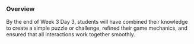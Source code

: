 ### Overview
By the end of Week 3 Day 3, students will have combined their knowledge to create a simple puzzle or challenge, refined their game mechanics, and ensured that all interactions work together smoothly.